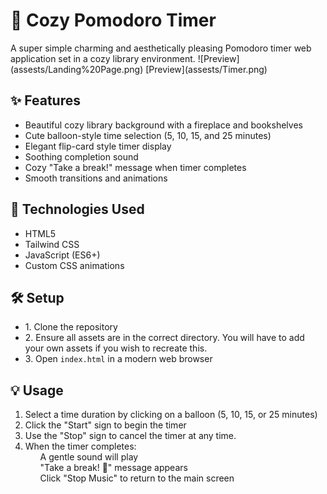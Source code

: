 <h1>🌸 Cozy Pomodoro Timer</h1>
A super simple charming and aesthetically pleasing Pomodoro timer web application set in a cozy library environment.
![Preview](assests/Landing%20Page.png)
[Preview](assests/Timer.png)

<h2>✨ Features</h2>
<ul>
    <li>Beautiful cozy library background with a fireplace and bookshelves</li>
    <li>Cute balloon-style time selection (5, 10, 15, and 25 minutes)</li>
    <li>Elegant flip-card style timer display</li>
    <li>Soothing completion sound</li>
    <li>Cozy "Take a break!" message when timer completes</li>
    <li>Smooth transitions and animations</li>
</ul>

<h2>🚀 Technologies Used</h2>

<ul>
  <li>HTML5</li>
  <li>Tailwind CSS</li>
  <li>JavaScript (ES6+)</li>
  <li>Custom CSS animations</li>
</ul>

<h2>🛠️ Setup</h2> 
<ul> 
    <li>1. Clone the repository</li> 
    <li>2. Ensure all assets are in the correct directory. You will have to add your own assets if you wish to recreate this.</li> 
    <li>3. Open <code>index.html</code> in a modern web browser</li>
</ul>

<h2>💡 Usage</h2>
<ol>
    <li>Select a time duration by clicking on a balloon (5, 10, 15, or 25 minutes)</li>
    <li>Click the "Start" sign to begin the timer
    <li>Use the "Stop" sign to cancel the timer at any time.</li>
    <li>When the timer completes:
        <ul>A gentle sound will play</ul>
        <ul>"Take a break! 🌸" message appears</ul>
        <ul>Click "Stop Music" to return to the main screen </ul>
    </li>
</ol>

